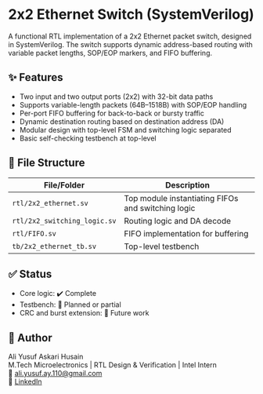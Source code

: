 # 2x2 Ethernet Switch (SystemVerilog)

A functional RTL implementation of a 2x2 Ethernet packet switch, designed in SystemVerilog. The switch supports dynamic address-based routing with variable packet lengths, SOP/EOP markers, and FIFO buffering.

## ✨ Features

- Two input and two output ports (2x2) with 32-bit data paths
- Supports variable-length packets (64B–1518B) with SOP/EOP handling
- Per-port FIFO buffering for back-to-back or bursty traffic
- Dynamic destination routing based on destination address (DA)
- Modular design with top-level FSM and switching logic separated
- Basic self-checking testbench at top-level

## 📂 File Structure

| File/Folder | Description |
|-------------|-------------|
| `rtl/2x2_ethernet.sv` | Top module instantiating FIFOs and switching logic |
| `rtl/2x2_switching_logic.sv` | Routing logic and DA decode |
| `rtl/FIFO.sv` | FIFO implementation for buffering |
| `tb/2x2_ethernet_tb.sv` | Top-level testbench |

## ✅ Status

- Core logic: ✔️ Complete  
- Testbench: 🔄 Planned or partial  
- CRC and burst extension: 🔄 Future work

## 🚀 Author

Ali Yusuf Askari Husain  
M.Tech Microelectronics | RTL Design & Verification | Intel Intern  
📧 ali.yusuf.ay.110@gmail.com  
🔗 [LinkedIn](https://www.linkedin.com/in/ali-yusuf-73746a13a/)
